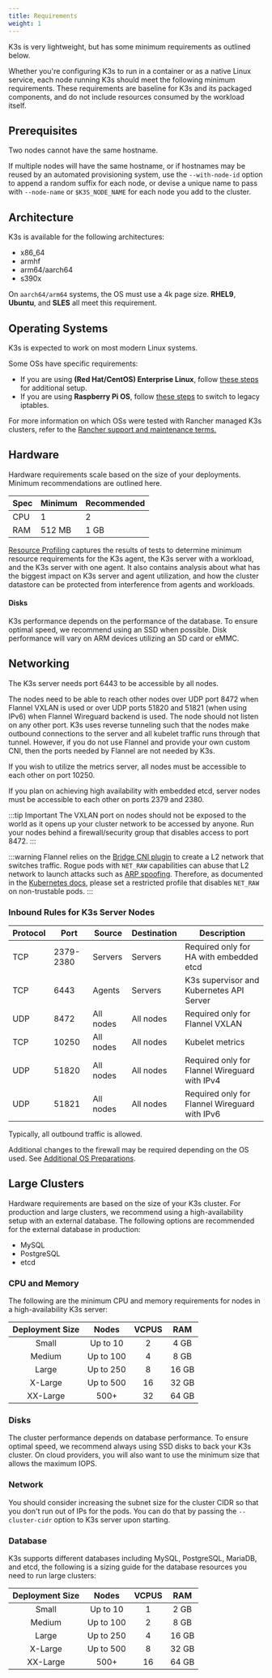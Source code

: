 ```yaml
---
title: Requirements
weight: 1
---
```


K3s is very lightweight, but has some minimum requirements as outlined below.

Whether you're configuring K3s to run in a container or as a native Linux service, each node running K3s should meet the following minimum requirements. These requirements are baseline for K3s and its packaged components, and do not include resources consumed by the workload itself.

## Prerequisites

Two nodes cannot have the same hostname.

If multiple nodes will have the same hostname, or if hostnames may be reused by an automated provisioning system, use the `--with-node-id` option to append a random suffix for each node, or devise a unique name to pass with `--node-name` or `$K3S_NODE_NAME` for each node you add to the cluster.

## Architecture

K3s is available for the following architectures:
- x86_64
- armhf
- arm64/aarch64
- s390x

On `aarch64/arm64` systems, the OS must use a 4k page size. **RHEL9**, **Ubuntu**, and **SLES** all meet this requirement.


## Operating Systems

K3s is expected to work on most modern Linux systems.

Some OSs have specific requirements:

- If you are using **(Red Hat/CentOS) Enterprise Linux**, follow [these steps](../advanced/advanced.md#red-hat-enterprise-linux--centos) for additional setup.
- If you are using **Raspberry Pi OS**, follow [these steps](../advanced/advanced.md#raspberry-pi) to switch to legacy iptables.

For more information on which OSs were tested with Rancher managed K3s clusters, refer to the [Rancher support and maintenance terms.](https://rancher.com/support-maintenance-terms/)

## Hardware

Hardware requirements scale based on the size of your deployments. Minimum recommendations are outlined here.

| Spec | Minimum | Recommended |
|------|---------|-------------|
| CPU  | 1       | 2           |
| RAM  | 512 MB  | 1 GB        |

[Resource Profiling](../reference/resource-profiling.md) captures the results of tests to determine minimum resource requirements for the K3s agent, the K3s server with a workload, and the K3s server with one agent. It also contains analysis about what has the biggest impact on K3s server and agent utilization, and how the cluster datastore can be protected from interference from agents and workloads.

#### Disks

K3s performance depends on the performance of the database. To ensure optimal speed, we recommend using an SSD when possible. Disk performance will vary on ARM devices utilizing an SD card or eMMC.

## Networking

The K3s server needs port 6443 to be accessible by all nodes.

The nodes need to be able to reach other nodes over UDP port 8472 when Flannel VXLAN is used or over UDP ports 51820 and 51821 (when using IPv6) when Flannel Wireguard backend is used. The node should not listen on any other port. K3s uses reverse tunneling such that the nodes make outbound connections to the server and all kubelet traffic runs through that tunnel. However, if you do not use Flannel and provide your own custom CNI, then the ports needed by Flannel are not needed by K3s.

If you wish to utilize the metrics server, all nodes must be accessible to each other on port 10250.

If you plan on achieving high availability with embedded etcd, server nodes must be accessible to each other on ports 2379 and 2380.

:::tip Important
The VXLAN port on nodes should not be exposed to the world as it opens up your cluster network to be accessed by anyone. Run your nodes behind a firewall/security group that disables access to port 8472.
:::

:::warning
Flannel relies on the [Bridge CNI plugin](https://www.cni.dev/plugins/current/main/bridge/) to create a L2 network that switches traffic. Rogue pods with `NET_RAW` capabilities can abuse that L2 network to launch attacks such as [ARP spoofing](https://static.sched.com/hosted_files/kccncna19/72/ARP%20DNS%20spoof.pdf). Therefore, as documented in the [Kubernetes docs](https://kubernetes.io/docs/concepts/security/pod-security-standards/), please set a restricted profile that disables `NET_RAW` on non-trustable pods.
:::

### Inbound Rules for K3s Server Nodes

| Protocol | Port      | Source    | Destination | Description
|----------|-----------|-----------|-------------|------------
| TCP      | 2379-2380 | Servers   | Servers     | Required only for HA with embedded etcd
| TCP      | 6443      | Agents    | Servers     | K3s supervisor and Kubernetes API Server
| UDP      | 8472      | All nodes | All nodes   | Required only for Flannel VXLAN
| TCP      | 10250     | All nodes | All nodes   | Kubelet metrics
| UDP      | 51820     | All nodes | All nodes   | Required only for Flannel Wireguard with IPv4
| UDP      | 51821     | All nodes | All nodes   | Required only for Flannel Wireguard with IPv6

Typically, all outbound traffic is allowed.

Additional changes to the firewall may be required depending on the OS used. See [Additional OS Preparations](../advanced/advanced.md#additional-os-preparations).

## Large Clusters

Hardware requirements are based on the size of your K3s cluster. For production and large clusters, we recommend using a high-availability setup with an external database. The following options are recommended for the external database in production:

- MySQL
- PostgreSQL
- etcd

### CPU and Memory

The following are the minimum CPU and memory requirements for nodes in a high-availability K3s server:

| Deployment Size |   Nodes   | VCPUS |  RAM  |
|:---------------:|:---------:|:-----:|:-----:|
|      Small      |  Up to 10 |   2   |  4 GB |
|      Medium     | Up to 100 |   4   |  8 GB |
|      Large      | Up to 250 |   8   | 16 GB |
|     X-Large     | Up to 500 |   16  | 32 GB |
|     XX-Large    |   500+    |   32  | 64 GB |

### Disks

The cluster performance depends on database performance. To ensure optimal speed, we recommend always using SSD disks to back your K3s cluster. On cloud providers, you will also want to use the minimum size that allows the maximum IOPS.

### Network

You should consider increasing the subnet size for the cluster CIDR so that you don't run out of IPs for the pods. You can do that by passing the `--cluster-cidr` option to K3s server upon starting.

### Database

K3s supports different databases including MySQL, PostgreSQL, MariaDB, and etcd, the following is a sizing guide for the database resources you need to run large clusters:

| Deployment Size |   Nodes   | VCPUS |  RAM  |
|:---------------:|:---------:|:-----:|:-----:|
|      Small      |  Up to 10 |   1   |  2 GB |
|      Medium     | Up to 100 |   2   |  8 GB |
|      Large      | Up to 250 |   4   | 16 GB |
|     X-Large     | Up to 500 |   8   | 32 GB |
|     XX-Large    |   500+    |   16  | 64 GB |

